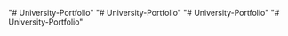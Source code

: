 "# University-Portfolio" 
"# University-Portfolio" 
"# University-Portfolio" 
"# University-Portfolio" 
